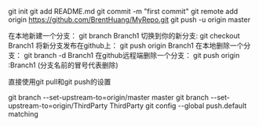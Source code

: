 git init
git add README.md
git commit -m "first commit"
git remote add origin https://github.com/BrentHuang/MyRepo.git
git push -u origin master


在本地新建一个分支： git branch Branch1
切换到你的新分支: git checkout Branch1
将新分支发布在github上： git push origin Branch1
在本地删除一个分支： git branch -d Branch1
在github远程端删除一个分支： git push origin :Branch1   (分支名前的冒号代表删除)

直接使用git pull和git push的设置

git branch --set-upstream-to=origin/master master 
git branch --set-upstream-to=origin/ThirdParty ThirdParty
git config --global push.default matching
